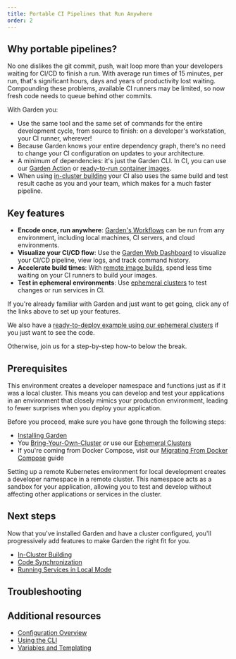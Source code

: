 ```yaml
---
title: Portable CI Pipelines that Run Anywhere
order: 2
---
```


## Why portable pipelines?

No one dislikes the git commit, push, wait loop more than your developers waiting for CI/CD to finish a run. With average run times of 15 minutes, per run, that's significant hours, days and years of productivity lost waiting. Compounding these problems, available CI runners may be limited, so now fresh code needs to queue behind other commits.

With Garden you:

- Use the same tool and the same set of commands for the entire development cycle, from source to finish: on a developer's workstation, your CI runner, wherever!
- Because Garden knows your entire dependency graph, there's no need to change your CI configuration on updates to your architecture.
- A minimum of dependencies: it's just the Garden CLI. In CI, you can use our [Garden Action](https://github.com/marketplace/actions/garden-action) or [ready-to-run container images](../reference/dockerhub-containers.md).
- When using [in-cluster building](../k8s-plugins/advanced/in-cluster-building.md) your CI also uses the same build and test result cache as you and your team, which makes for a much faster pipeline.

## Key features

- **Encode once, run anywhere**: [Garden's Workflows](../using-garden/workflows.md) can be run from any environment, including local machines, CI servers, and cloud environments.
- **Visualize your CI/CD flow**: Use the [Garden Web Dashboard](https://app.garden.io) to visualize your CI/CD pipeline, view logs, and track command history.
- **Accelerate build times**: With [remote image builds](../k8s-plugins/advanced/in-cluster-building.md), spend less time waiting on your CI runners to build your images.
- **Test in ephemeral environments**: Use [ephemeral clusters](../guides/ephemeral-clusters.md) to test changes or run services in CI.

If you're already familiar with Garden and just want to get going, click any of the links above to set up your features.

We also have a [ready-to-deploy example using our ephemeral clusters](https://github.com/garden-io/garden/tree/main/examples/ephemeral-cluster-demo) if you just want to see the code.

Otherwise, join us for a step-by-step how-to below the break.

## Prerequisites

This environment creates a developer namespace and functions just as if it was a local cluster. This means you can develop and test your applications in an environment that closely mimics your production environment, leading to fewer surprises when you deploy your application.

Before you proceed, make sure you have gone through the following steps:

- [Installing Garden](../getting-started/installation.md)
- You [Bring-Your-Own-Cluster](../k8s-plugins/remote-k8s/configure-provider.md) _or_ use our [Ephemeral Clusters](../guides/ephemeral-clusters.md)
- If you're coming from Docker Compose, visit our [Migrating From Docker Compose](../guides/migrating-from-docker-compose.md) guide

Setting up a remote Kubernetes environment for local development creates a developer namespace in a remote cluster. This namespace acts as a sandbox for your application, allowing you to test and develop without affecting other applications or services in the cluster.

## Next steps

Now that you've installed Garden and have a cluster configured, you'll progressively add features to make Garden the right fit for you.

- [In-Cluster Building](../k8s-plugins/advanced/in-cluster-building.md)
- [Code Synchronization](../guides/code-synchronization.md)
- [Running Services in Local Mode](../guides/running-service-in-local-mode.md)

## Troubleshooting

## Additional resources

- [Configuration Overview](../using-garden/configuration-overview.md)
- [Using the CLI](../using-garden/using-the-cli.md)
- [Variables and Templating](../using-garden/variables-and-templating.md)
